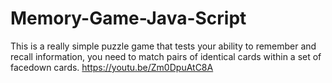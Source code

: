 # Memory-Game-Java-Script
This is a really simple puzzle game that tests your ability to remember and recall information, you need to match pairs of identical cards within a set of facedown cards.
https://youtu.be/Zm0DpuAtC8A
